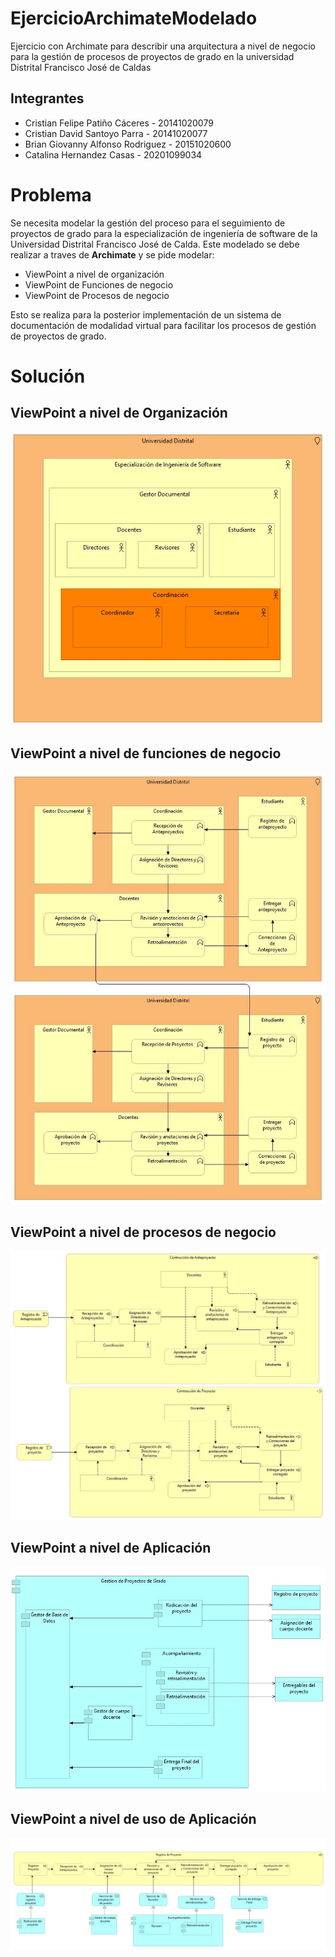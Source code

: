 # EjercicioArchimateModelado
Ejercicio con Archimate para describir una arquitectura a nivel de negocio para la gestión de procesos de proyectos de grado en la universidad Distrital Francisco José de Caldas 

## Integrantes

- Cristian Felipe Patiño Cáceres - 20141020079
- Cristian David Santoyo Parra - 20141020077
- Brian Giovanny Alfonso Rodriguez - 20151020600
- Catalina Hernandez Casas - 20201099034

# Problema

Se necesita modelar la gestión del proceso para el seguimiento de proyectos de grado para la especialización de ingeniería de software de la Universidad Distrital Francisco José de Calda. Este modelado se debe realizar a traves de **Archimate** y se pide modelar:

* ViewPoint a nivel de organización
* ViewPoint de Funciones de negocio
* ViewPoint de Procesos de negocio

Esto se realiza para la posterior implementación de un sistema de documentación de modalidad virtual para facilitar los procesos de gestión de proyectos de grado.

# Solución

## ViewPoint a nivel de Organización

<div align='center'>
    <img  src='./resources/ViewPoint_Organizacional.jpeg'>
    <p></p>
</div>

## ViewPoint a nivel de funciones de negocio

<div align='center'>
    <img  src='./resources/ViewPoint_Business_Function.jpeg'>
    <p></p>
</div>

## ViewPoint a nivel de procesos de negocio

<div align='center'>
    <img  src='./resources/ViewPoint_Business_Process.jpeg'>
    <p></p>
</div>

## ViewPoint a nivel de Aplicación

<div align='center'>
    <img  src='./resources/ViewPoint_Aplication.jpeg'>
    <p></p>
</div>

## ViewPoint a nivel de uso de Aplicación

<div align='center'>
    <img  src='./resources/ViewPoint_Aplication_Use.jpeg'>
    <p></p>
</div>

